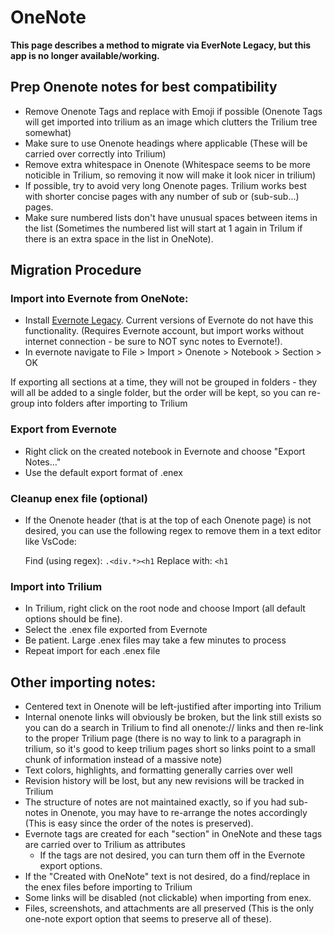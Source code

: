 # OneNote
**This page describes a method to migrate via EverNote Legacy, but this app is no longer available/working.**

## Prep Onenote notes for best compatibility

*   Remove Onenote Tags and replace with Emoji if possible (Onenote Tags will get imported into trilium as an image which clutters the Trilium tree somewhat)
*   Make sure to use Onenote headings where applicable (These will be carried over correctly into Trilium)
*   Remove extra whitespace in Onenote (Whitespace seems to be more noticible in Trilium, so removing it now will make it look nicer in trilium)
*   If possible, try to avoid very long Onenote pages. Trilium works best with shorter concise pages with any number of sub or (sub-sub...) pages.
*   Make sure numbered lists don't have unusual spaces between items in the list (Sometimes the numbered list will start at 1 again in Trilum if there is an extra space in the list in OneNote).

## Migration Procedure

### Import into Evernote from OneNote:

*   Install [Evernote Legacy](https://web.archive.org/web/20230327110646/https://help.evernote.com/hc/en-us/articles/360052560314). Current versions of Evernote do not have this functionality. (Requires Evernote account, but import works without internet connection - be sure to NOT sync notes to Evernote!).
*   In evernote navigate to File > Import > Onenote > Notebook > Section > OK

If exporting all sections at a time, they will not be grouped in folders - they will all be added to a single folder, but the order will be kept, so you can re-group into folders after importing to Trilium

### Export from Evernote

*   Right click on the created notebook in Evernote and choose "Export Notes…"
*   Use the default export format of .enex

### Cleanup enex file (optional)

*   If the Onenote header (that is at the top of each Onenote page) is not desired, you can use the following regex to remove them in a text editor like VsCode:
    
    Find (using regex): `.<div.*><h1` Replace with: `<h1`

### Import into Trilium

*   In Trilium, right click on the root node and choose Import (all default options should be fine).
*   Select the .enex file exported from Evernote
*   Be patient. Large .enex files may take a few minutes to process
*   Repeat import for each .enex file

## Other importing notes:

*   Centered text in Onenote will be left-justified after importing into Trilium
*   Internal onenote links will obviously be broken, but the link still exists so you can do a search in Trilium to find all onenote:// links and then re-link to the proper Trilium page (there is no way to link to a paragraph in trilium, so it's good to keep trilium pages short so links point to a small chunk of information instead of a massive note)
*   Text colors, highlights, and formatting generally carries over well
*   Revision history will be lost, but any new revisions will be tracked in Trilium
*   The structure of notes are not maintained exactly, so if you had sub-notes in Onenote, you may have to re-arrange the notes accordingly (This is easy since the order of the notes is preserved).
*   Evernote tags are created for each "section" in OneNote and these tags are carried over to Trilium as attributes
    *   If the tags are not desired, you can turn them off in the Evernote export options.
*   If the "Created with OneNote" text is not desired, do a find/replace in the enex files before importing to Trilium
*   Some links will be disabled (not clickable) when importing from enex.
*   Files, screenshots, and attachments are all preserved (This is the only one-note export option that seems to preserve all of these).